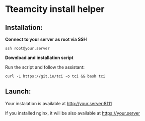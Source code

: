 # Tteamcity install helper

## Installation:

__Connect to your server as root via SSH__

```
ssh root@your.server
```
__Download and installation script__

Run the script and follow the assistant:
```
curl -L https://git.io/tci -o tci && bash tci
```
## Launch:
Your instalation is available at http://your.server:8111

If you installed nginx, it will be also available at https://your.server
